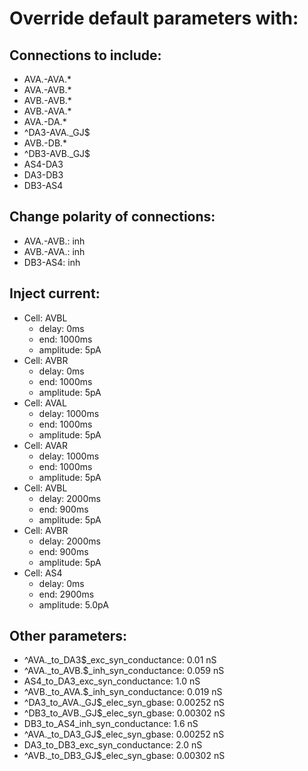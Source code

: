 # Override default parameters with:
## Connections to include:
- AVA.-AVA.*
- AVA.-AVB.*
- AVB.-AVB.*
- AVB.-AVA.*
- AVA.-DA.*
- ^DA3-AVA.\_GJ$
- AVB.-DB.*
- ^DB3-AVB.\_GJ$
- AS4-DA3
- DA3-DB3
- DB3-AS4

## Change polarity of connections:
- AVA.-AVB.: inh
- AVB.-AVA.: inh
- DB3-AS4: inh

## Inject current:
- Cell: AVBL
    - delay: 0ms
    - end: 1000ms
    - amplitude: 5pA
- Cell: AVBR
    - delay: 0ms
    - end: 1000ms
    - amplitude: 5pA
- Cell: AVAL
    - delay: 1000ms
    - end: 1000ms
    - amplitude: 5pA
- Cell: AVAR
    - delay: 1000ms
    - end: 1000ms
    - amplitude: 5pA
- Cell: AVBL
    - delay: 2000ms
    - end: 900ms
    - amplitude: 5pA
- Cell: AVBR
    - delay: 2000ms
    - end: 900ms
    - amplitude: 5pA
- Cell: AS4
    - delay: 0ms
    - end: 2900ms
    - amplitude: 5.0pA

## Other parameters:
- ^AVA._to_DA3$_exc_syn_conductance: 0.01 nS
- ^AVA._to_AVB.$_inh_syn_conductance: 0.059 nS
- AS4_to_DA3_exc_syn_conductance: 1.0 nS
- ^AVB._to_AVA.$_inh_syn_conductance: 0.019 nS
- ^DA3_to_AVA.\_GJ$_elec_syn_gbase: 0.00252 nS
- ^DB3_to_AVB.\_GJ$_elec_syn_gbase: 0.00302 nS
- DB3_to_AS4_inh_syn_conductance: 1.6 nS
- ^AVA._to_DA3\_GJ$_elec_syn_gbase: 0.00252 nS
- DA3_to_DB3_exc_syn_conductance: 2.0 nS
- ^AVB._to_DB3\_GJ$_elec_syn_gbase: 0.00302 nS

